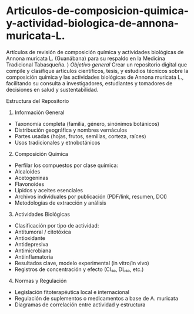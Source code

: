 # Articulos-de-composicion-quimica-y-actividad-biologica-de-annona-muricata-L.
Artículos de revisión de composición química y actividades biológicas de Annona muricata L. (Guanábana) para su respaldo en la Medicina Tradicional Tabasqueña. )
*Objetivo general*
Crear un repositorio digital que compile y clasifique artículos científicos, tesis, y estudios técnicos sobre la composición química y las actividades biológicas de Annona muricata L., facilitando su consulta a investigadores, estudiantes y tomadores de decisiones en salud y sustentabilidad.

Estructura del Repositorio

1. Información General
- Taxonomía completa (familia, género, sinónimos botánicos)
- Distribución geográfica y nombres vernáculos
- Partes usadas (hojas, frutos, semillas, corteza, raíces)
- Usos tradicionales y etnobotánicos
  
2. Composición Química
- Perfilar los compuestos por clase química:
- Alcaloides
- Acetogeninas
- Flavonoides
- Lípidos y aceites esenciales
- Archivos individuales por publicación (PDF/link, resumen, DOI)
- Metodologías de extracción y análisis
  
3. Actividades Biológicas
- Clasificación por tipo de actividad:
- Antitumoral / citotóxica
- Antioxidante
- Antidepresiva
- Antimicrobiana
- Antiinflamatoria
- Resultados clave, modelo experimental (in vitro/in vivo)
- Registros de concentración y efecto (CI₅₀, DL₅₀, etc.)
  
4. Normas y Regulación
- Legislación fitoterapéutica local e internacional
- Regulación de suplementos o medicamentos a base de A. muricata
- Diagramas de correlación entre actividad y estructura

